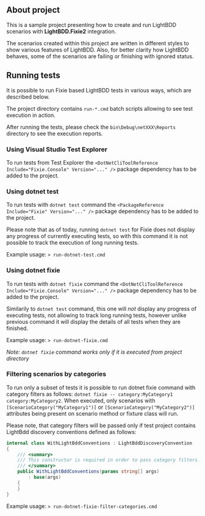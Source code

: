 ## About project
This is a sample project presenting how to create and run LightBDD scenarios with **LightBDD.Fixie2** integration.

The scenarios created within this project are written in different styles to show various features of LightBDD.
Also, for better clarity how LightBDD behaves, some of the scenarios are failing or finishing with ignored status.

## Running tests

It is possible to run Fixie based LightBDD tests in various ways, which are described below.

The project directory contains `run-*.cmd` batch scripts allowing to see test execution in action.

After running the tests, please check the `bin\Debug\netXXX\Reports` directory to see the execution reports.

### Using Visual Studio Test Explorer
To run tests from Test Explorer the `<DotNetCliToolReference Include="Fixie.Console" Version="..." />` package dependency has to be added to the project.

### Using dotnet test
To run tests with `dotnet test` command the  `<PackageReference Include="Fixie" Version="..." />` package dependency has to be added to the project.

Please note that as of today, running `dotnet test` for Fixie does not display any progress of currently executing tests, so with this command it is not possible to track the execution of long running tests.

Example usage: `> run-dotnet-test.cmd`

### Using dotnet fixie
To run tests with `dotnet fixie` command the `<DotNetCliToolReference Include="Fixie.Console" Version="..." />` package dependency has to be added to the project.

Similarily to `dotnet test` command, this one will *not* display any progress of executing tests, not allowing to track long running tests, however unlike previous command it will display the details of all tests when they are finished.

Example usage: `> run-dotnet-fixie.cmd`

_Note: `dotnet fixie` command works only if it is executed from project directory_

### Filtering scenarios by categories
To run only a subset of tests it is possible to run dotnet fixie command with category filters as follows: `dotnet fixie -- category:MyCategory1 category:MyCategory2`.
When executed, only scenarios with `[ScenarioCategory("MyCategory1")]` or `[ScenarioCategory("MyCategory2")]` attributes being present on scenario method or fixture class will run.

Please note, that category filters will be passed only if test project contains LightBdd discovery conventions defined as follows:
```c#
internal class WithLightBddConventions : LightBddDiscoveryConvention
{
    /// <summary>
    /// This constructor is required in order to pass category filters. Please also remember that <c>params</c> modifier is required here.
    /// </summary>
    public WithLightBddConventions(params string[] args)
        : base(args)
    {
    }
}
```

Example usage: `> run-dotnet-fixie-filter-categories.cmd`